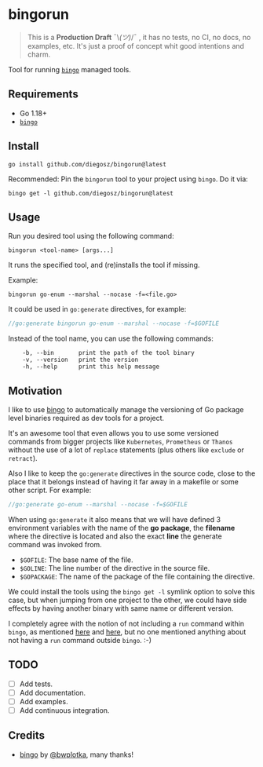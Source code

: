 # bingorun

> This is a **Production Draft** ¯\\_(ツ)_/¯ , it has no tests, no CI, no docs,
> no examples, etc. It's just a proof of concept whit good intentions and charm.

Tool for running [`bingo`](https://github.com/bwplotka/bingo) managed tools.

## Requirements

- Go 1.18+
- [`bingo`](https://github.com/bwplotka/bingo)

## Install

```shell
go install github.com/diegosz/bingorun@latest
```

Recommended: Pin the `bingorun` tool to your project using `bingo`. Do it via:

```shell
bingo get -l github.com/diegosz/bingorun@latest
```

## Usage

Run you desired tool using the following command:

```shell
bingorun <tool-name> [args...]
```

It runs the specified tool, and (re)installs the tool if missing.

Example:

```shell
bingorun go-enum --marshal --nocase -f=<file.go>
```

It could be used in `go:generate` directives, for example:

```go
//go:generate bingorun go-enum --marshal --nocase -f=$GOFILE
```

Instead of the tool name, you can use the following commands:

```shell
    -b, --bin       print the path of the tool binary
    -v, --version   print the version
    -h, --help      print this help message
```

## Motivation

I like to use [bingo](https://github.com/bwplotka/bingo) to automatically manage
the versioning of Go package level binaries required as dev tools for a project.

It's an awesome tool that even allows you to use some versioned commands from
bigger projects like `Kubernetes`, `Prometheus` or `Thanos` without the use of a
lot of `replace` statements (plus others like `exclude` or `retract`).

Also I like to keep the `go:generate` directives in the source code, close to
the place that it belongs instead of having it far away in a makefile or some
other script. For example:

```go
//go:generate go-enum --marshal --nocase -f=$GOFILE
```

When using `go:generate` it also means that we will have defined 3 environment
variables with the name of the **go package**, the **filename** where the
directive is located and also the exact **line** the generate command was
invoked from.

- `$GOFILE`:    The base name of the file.
- `$GOLINE`:    The line number of the directive in the source file.
- `$GOPACKAGE`: The name of the package of the file containing the directive.

We could install the tools using the `bingo get -l` symlink option to solve this
case, but when jumping from one project to the other, we could have side effects
by having another binary with same name or different version.

I completely agree with the notion of not including a `run` command within
`bingo`, as mentioned
[here](https://github.com/bwplotka/bingo/issues/52#issuecomment-751444495) and
[here](https://github.com/bwplotka/bingo/issues/98), but no one mentioned
anything about not having a `run` command outside `bingo`. :-)

## TODO

- [ ] Add tests.
- [ ] Add documentation.
- [ ] Add examples.
- [ ] Add continuous integration.

## Credits

- [bingo](https://github.com/bwplotka/bingo) by
  [@bwplotka](https://bwplotka.dev), many thanks!
